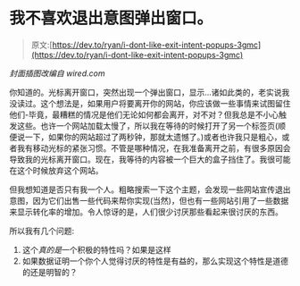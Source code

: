 # 我不喜欢退出意图弹出窗口。

> 原文:[https://dev.to/ryan/i-dont-like-exit-intent-popups-3gmc](https://dev.to/ryan/i-dont-like-exit-intent-popups-3gmc)

*封面插图改编自 wired.com*

你知道的。光标离开窗口，突然出现一个弹出窗口，显示...诸如此类的，老实说我没读过。这个想法是，如果用户将要离开你的网站，你应该做一些事情来试图留住他们-毕竟，最糟糕的情况是他们无论如何都会离开，对不对？但我总是不小心触发这些。也许一个网站加载太慢了，所以我在等待的时候打开了另一个标签页(顺便说一下，如果你的网站超过了两秒钟，那就太遗憾了。)或者也许我只是粗心，或者我有移动光标的紧张习惯。不管是哪种情况，在我准备离开之前，有很多原因会导致我的光标离开窗口。现在，我等待的内容被一个巨大的盒子挡住了。我很可能在这个时候放弃这个网站。

但我想知道是否只有我一个人。粗略搜索一下这个主题，会发现一些网站宣传退出意图，因为它们出售一些代码来帮你实现(当然)，但也有一些网站引用了一些数据来显示转化率的增加。令人惊讶的是，人们很少讨厌那些看起来很讨厌的东西。

所以我有几个问题:

1.  这个*真的是*一个积极的特性吗？如果是这样
2.  如果数据证明一个你个人觉得讨厌的特性是有益的，那么实现这个特性是道德的还是明智的？